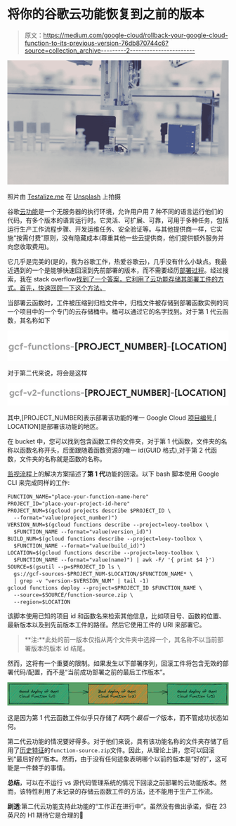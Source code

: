 # 将你的谷歌云功能恢复到之前的版本

> 原文：<https://medium.com/google-cloud/rollback-your-google-cloud-function-to-its-previous-version-76db870744c6?source=collection_archive---------2----------------------->

![](img/b83f7e380dc758551477b58905652e1f.png)

照片由 [Testalize.me](https://unsplash.com/@testalizeme?utm_source=unsplash&utm_medium=referral&utm_content=creditCopyText) 在 [Unsplash](https://unsplash.com/?utm_source=unsplash&utm_medium=referral&utm_content=creditCopyText) 上拍摄

谷歌[云功能](https://cloud.google.com/functions)是一个无服务器的执行环境，允许用户用 7 种不同的语言运行他们的代码，有多个版本的语言运行时。它灵活、可扩展、可靠，可用于多种任务，包括运行生产工作流程步骤、开发运维任务、安全验证等。与其他提供商一样，它实施“按需付费”原则，没有隐藏成本(尊重其他一些云提供商，他们提供额外服务并向您收取费用)。

它几乎是完美的(是的，我为谷歌工作，热爱谷歌云)，几乎没有什么小缺点。我最近遇到的一个是能够快速回滚到先前部署的版本，而不需要经历[部署过程](https://cloud.google.com/functions/docs/deploy)。经过搜索，我在 stack overflow[找到了一个答案，它利用了云功能存储其部署工件的方式。首先，快速回顾一下这个方法。](https://stackoverflow.com/questions/46797662/retrieving-an-old-version-of-a-google-cloud-function-source)

当部署云函数时，工件被压缩到归档文件中，归档文件被存储到部署函数实例的同一个项目中的一个专门的云存储桶中。桶可以通过它的名字找到。对于第 1 代云函数，其名称如下

![](img/afd91ac6345ea2a178895d22aae6265e.png)

对于第二代来说，将会是这样

![](img/3cec6ac205b4013b97f93306256c3df1.png)

其中,[PROJECT_NUMBER]表示部署该功能的唯一 Google Cloud [项目编号](https://cloud.google.com/resource-manager/docs/creating-managing-projects#identifying_projects),[ LOCATION]是部署该功能的地区。

在 bucket 中，您可以找到包含函数工件的文件夹，对于第 1 代函数，文件夹的名称以函数名称开头，后面跟随着函数资源的唯一 id(GUID 格式),对于第 2 代函数，文件夹的名称就是函数的名称。

[监视流程](https://stackoverflow.com/questions/46797662/retrieving-an-old-version-of-a-google-cloud-function-source)上的解决方案描述了**第 1 代**功能的回滚。以下 bash 脚本使用 Google CLI 来完成同样的工作:

```
FUNCTION_NAME="place-your-function-name-here"
PROJECT_ID="place-your-project-id-here"
PROJECT_NUM=$(gcloud projects describe $PROJECT_ID \
  --format="value(project_number)")
VERSION_NUM=$(gcloud functions describe --project=leoy-toolbox \
  $FUNCTION_NAME --format="value(version_id)")
BUILD_NUM=$(gcloud functions describe --project=leoy-toolbox \
  $FUNCTION_NAME --format="value(build_id)")
LOCATION=$(gcloud functions describe --project=leoy-toolbox \
  $FUNCTION_NAME --format="value(name)") | awk -F/ '{ print $4 }')
SOURCE=$(gsutil --p=$PROJECT_ID ls \
  gs://gcf-sources-$PROJECT_NUM-$LOCATION/$FUNCTION_NAME* \
  | grep -v "version-$VERSION_NUM" | tail -1)
gcloud functions deploy --project=$PROJECT_ID $FUNCTION_NAME \
  --source=$SOURCE/function-source.zip \
  --region=$LOCATION
```

该脚本使用已知的项目 id 和函数名来检索其他信息，比如项目号、函数的位置、最新版本以及到先前版本工件的路径。然后它使用工件的 URI 来部署它。

> **注:**此处的前一版本仅指从两个文件夹中选择一个，其名称不以当前部署版本的版本 id 结尾。

然而，这将有一个重要的限制。如果发生以下部署序列，回滚工件将包含无效的部署代码/配置，而不是“当前成功部署之前的最后工作版本”。

![](img/72e7b4e67e9121d39ea9ab7de731abb0.png)

这是因为第 1 代云函数工件似乎只存储了*和*两个*最后一个*版本，而不管成功状态如何。

第二代云功能的情况要好得多。对于他们来说，具有该功能名称的文件夹存储了启用了[历史特征](https://cloud.google.com/storage/docs/object-versioning)的`function-source.zip`文件。因此，从理论上讲，您可以回滚到“最后好的”版本。然而，由于没有任何迹象表明哪个以前的版本是“好的”，这可能是一件棘手的事情。

**总结**，可以在不运行 vs 源代码管理系统的情况下回滚之前部署的云功能版本。然而，该特性利用了未记录的存储云函数工件的方法，还不能用于生产工作流。

**剧透**:第二代云功能支持此功能的“工作正在进行中”。虽然没有做出承诺，但在 23 英尺的 H1 期待它是合理的🤞